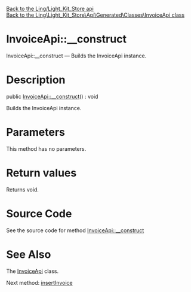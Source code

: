 [Back to the Ling/Light_Kit_Store api](https://github.com/lingtalfi/Light_Kit_Store/blob/master/doc/api/Ling/Light_Kit_Store.md)<br>
[Back to the Ling\Light_Kit_Store\Api\Generated\Classes\InvoiceApi class](https://github.com/lingtalfi/Light_Kit_Store/blob/master/doc/api/Ling/Light_Kit_Store/Api/Generated/Classes/InvoiceApi.md)


InvoiceApi::__construct
================



InvoiceApi::__construct — Builds the InvoiceApi instance.




Description
================


public [InvoiceApi::__construct](https://github.com/lingtalfi/Light_Kit_Store/blob/master/doc/api/Ling/Light_Kit_Store/Api/Generated/Classes/InvoiceApi/__construct.md)() : void




Builds the InvoiceApi instance.




Parameters
================

This method has no parameters.


Return values
================

Returns void.








Source Code
===========
See the source code for method [InvoiceApi::__construct](https://github.com/lingtalfi/Light_Kit_Store/blob/master/Api/Generated/Classes/InvoiceApi.php#L28-L32)


See Also
================

The [InvoiceApi](https://github.com/lingtalfi/Light_Kit_Store/blob/master/doc/api/Ling/Light_Kit_Store/Api/Generated/Classes/InvoiceApi.md) class.

Next method: [insertInvoice](https://github.com/lingtalfi/Light_Kit_Store/blob/master/doc/api/Ling/Light_Kit_Store/Api/Generated/Classes/InvoiceApi/insertInvoice.md)<br>

